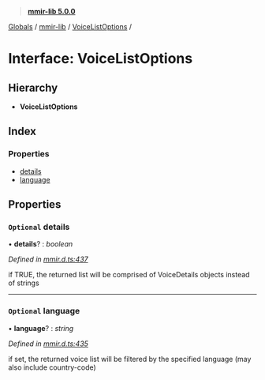 > **[mmir-lib 5.0.0](../README.md)**

[Globals](../README.md) / [mmir-lib](../modules/mmir_lib.md) / [VoiceListOptions](mmir_lib.voicelistoptions.md) /

# Interface: VoiceListOptions

## Hierarchy

* **VoiceListOptions**

## Index

### Properties

* [details](mmir_lib.voicelistoptions.md#optional-details)
* [language](mmir_lib.voicelistoptions.md#optional-language)

## Properties

### `Optional` details

• **details**? : *boolean*

*Defined in [mmir.d.ts:437](../../mmir.d.ts#L437)*

if TRUE, the returned list will be comprised of VoiceDetails objects instead of strings

___

### `Optional` language

• **language**? : *string*

*Defined in [mmir.d.ts:435](../../mmir.d.ts#L435)*

if set, the returned voice list will be filtered by the specified language (may also include country-code)